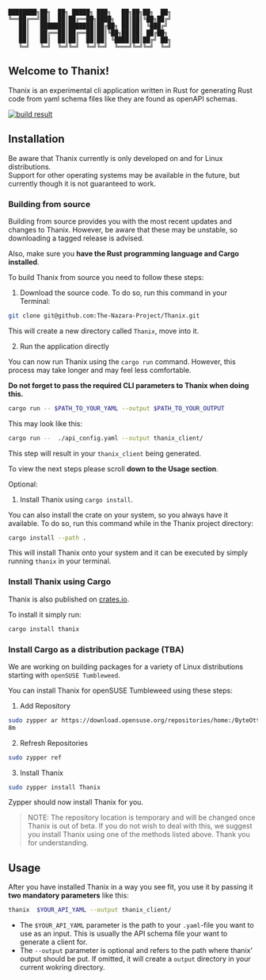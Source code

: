 ```
████████╗██╗  ██╗ █████╗ ███╗   ██╗██╗██╗  ██╗
╚══██╔══╝██║  ██║██╔══██╗████╗  ██║██║╚██╗██╔╝
   ██║   ███████║███████║██╔██╗ ██║██║ ╚███╔╝
   ██║   ██╔══██║██╔══██║██║╚██╗██║██║ ██╔██╗
   ██║   ██║  ██║██║  ██║██║ ╚████║██║██╔╝ ██╗
   ╚═╝   ╚═╝  ╚═╝╚═╝  ╚═╝╚═╝  ╚═══╝╚═╝╚═╝  ╚═╝

```

## Welcome to Thanix!

Thanix is an experimental cli application written in Rust for generating Rust code from yaml schema files like they are
found as openAPI schemas.

[![build result](https://build.opensuse.org/projects/home:ByteOtter:nazara-project/packages/thanix/badge.svg?type=default)](https://build.opensuse.org/package/show/home:ByteOtter:nazara-project/thanix)

## Installation

Be aware that Thanix currently is only developed on and for Linux distributions.<br>
Support for other operating systems may be available in the future, but currently though it is not guaranteed to work.

### Building from source

Building from source provides you with the most recent updates and changes to Thanix. However, be aware that these
may be unstable, so downloading a tagged release is advised.

Also, make sure you **have the Rust programming language and Cargo installed**.

To build Thanix from source you need to follow these steps:

1. Download the source code. To do so, run this command in your Terminal:

```bash
git clone git@github.com:The-Nazara-Project/Thanix.git
```

This will create a new directory called `Thanix`, move into it.

2. Run the application directly

You can now run Thanix using the `cargo run` command. However, this process may take longer and may feel less
comfortable.

**Do not forget to pass the required CLI parameters to Thanix when doing this.**

```bash
cargo run -- $PATH_TO_YOUR_YAML --output $PATH_TO_YOUR_OUTPUT
```

This may look like this:

```bash
cargo run --  ./api_config.yaml --output thanix_client/
```

This step will result in your `thanix_client` being generated.

To view the next steps please scroll **down to the Usage section**.

Optional:

1. Install Thanix using `cargo install`.

You can also install the crate on your system, so you always have it available.
To do so, run this command while in the Thanix project directory:

```bash
cargo install --path .
```

This will install Thanix onto your system and it can be executed by simply running `thanix` in your terminal.

### Install Thanix using Cargo

Thanix is also published on [crates.io](https://crates.io).

To install it simply run:

```bash
cargo install thanix
```

### Install Cargo as a distribution package (TBA)

We are working on building packages for a variety of Linux distributions starting with `openSUSE Tumbleweed`.

You can install Thanix for openSUSE Tumbleweed using these steps:

1. Add Repository
```bash
sudo zypper ar https://download.opensuse.org/repositories/home:/ByteOtter:/nazara-project/openSUSE_Tumbleweed/home:ByteOtter:nazara-project.repo
8m
```

2. Refresh Repositories
```bash
sudo zypper ref
```

3. Install Thanix
```bash
sudo zypper install Thanix
```

Zypper should now install Thanix for you.

> NOTE: The repository location is temporary and will be changed once Thanix is out of beta.
> If you do not wish to deal with this, we suggest you install Thanix using one of the methods listed above.
> Thank you for understanding.

## Usage

After you have installed Thanix in a way you see fit, you use it by passing it **two mandatory parameters** like this:

```bash
thanix  $YOUR_API_YAML --output thanix_client/
```

- The `$YOUR_API_YAML` parameter is the path to your `.yaml`-file you want to use as an input. This is usually the API
  schema file your want to generate a client for.
- The `--output` parameter is optional and refers to the path where thanix' output should be put. If omitted, it will
  create a `output` directory in your current wokring directory.
